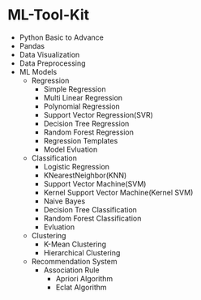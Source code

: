 # ML-Tool-Kit


- Python Basic to Advance
- Pandas
- Data Visualization
- Data Preprocessing
- ML Models
  - Regression
    - Simple Regression
    - Multi Linear Regression
    - Polynomial Regression
    - Support Vector Regression(SVR)
    - Decision Tree Regression
    - Random Forest Regression
    - Regression Templates
    - Model Evluation
  - Classification
    - Logistic Regression
    - KNearestNeighbor(KNN)
    - Support Vector Machine(SVM)
    - Kernel Support Vector Machine(Kernel SVM)
    - Naive Bayes
    - Decision Tree Classification
    - Random Forest Classification
    - Evluation 
  - Clustering
    - K-Mean Clustering
    - Hierarchical Clustering 
  - Recommendation System
    - Association Rule
      - Apriori Algorithm
      - Eclat Algorithm
    
